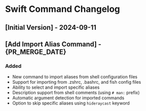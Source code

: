 # Swift Command Changelog

## [Initial Version] - 2024-09-11

## [Add Import Alias Command] - {PR_MERGE_DATE}

### Added

- New command to import aliases from shell configuration files
- Support for importing from .zshrc, .bashrc, and fish config files
- Ability to select and import specific aliases
- Description support from shell comments (using `# man:` prefix)
- Automatic argument detection for imported commands
- Option to skip specific aliases using `hideraycast` keyword
